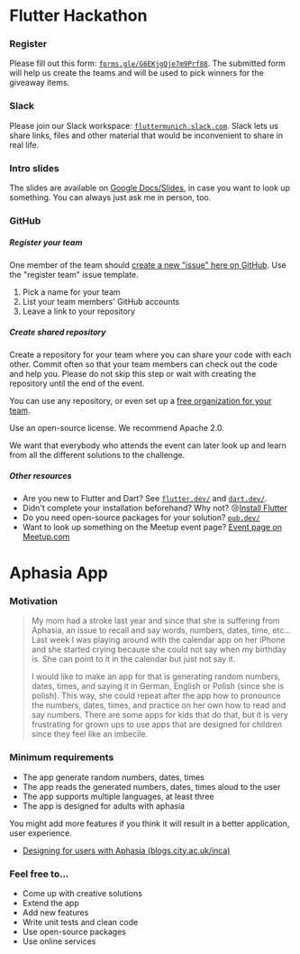 # Flutter Hackathon

### Register

Please fill out this form: [`forms.gle/G6EKjgQje7m9Prf88`](https://forms.gle/G6EKjgQje7m9Prf88). The submitted form will help us create the teams and will be used to pick winners for the giveaway items.

### Slack

Please join our Slack workspace: [`fluttermunich.slack.com`](https://fluttermunich.slack.com). Slack lets us share links, files and other material that would be inconvenient to share in real life.

### Intro slides

The slides are available on [Google Docs/Slides](https://docs.google.com/presentation/d/1A5AATckNQOrjMSqQFvnu0fXUllVV-YhJA_7MOcley5c/edit?usp=sharing), in case you want to look up something. You can always just ask me in person, too.

### GitHub

##### Register your team

One member of the team should [create a new "issue" here on GitHub](https://github.com/flutter-munich/hackathon/issues/new/choose). Use the "register team" issue template.

1. Pick a name for your team
2. List your team members' GitHub accounts
3. Leave a link to your repository

##### Create shared repository

Create a repository for your team where you can share your code with each other. Commit often so that your team members can check out the code and help you. Please do not skip this step or wait with creating the repository until the end of the event.

You can use any repository, or even set up a [free organization for your team](https://help.github.com/en/github/setting-up-and-managing-organizations-and-teams/creating-a-new-organization-from-scratch).

Use an open-source license. We recommend Apache 2.0.

We want that everybody who attends the event can later look up and learn from all the different solutions to the challenge.

##### Other resources

* Are you new to Flutter and Dart? See [`flutter.dev/`](https://flutter.dev/) and [`dart.dev/`](https://dart.dev/).
* Didn't complete your installation beforehand? Why not? 😢[Install Flutter](https://flutter.dev/docs/get-started/install)
* Do you need open-source packages for your solution? [`pub.dev/`](https://pub.dev/)
* Want to look up something on the Meetup event page? [Event page on Meetup.com](https://www.meetup.com/Flutter-Munich/events/265246208/)

# Aphasia App

### Motivation

> My mom had a stroke last year and since that she is suffering from Aphasia, an issue to recall and say words, numbers, dates, time, etc...
> Last week I was playing around with the calendar app on her iPhone and she started crying because she could not say when my birthday is.
> She can point to it in the calendar but just not say it.
>
> I would like to make an app for that is generating random numbers, dates, times, and saying it in German, English or Polish (since she is polish). This way, she could repeat after the app how to pronounce the numbers, dates, times, and practice on her own how to read and say numbers.
> There are some apps for kids that do that, but it is very frustrating for grown ups to use apps that are designed for children since they feel like an imbecile.

### Minimum requirements

* The app generate random numbers, dates, times
* The app reads the generated numbers, dates, times aloud to the user
* The app supports multiple languages, at least three
* The app is designed for adults with aphasia

You might add more features if you think it will result in a better application, user experience.

* [Designing for users with Aphasia (blogs.city.ac.uk/inca)](https://cpb-eu-w2.wpmucdn.com/blogs.city.ac.uk/dist/5/1740/files/2018/05/aphasia-tpqt60.pdf)

### Feel free to...

* Come up with creative solutions
* Extend the app
* Add new features
* Write unit tests and clean code
* Use open-source packages
* Use online services
